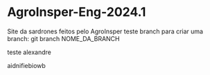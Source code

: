 # AgroInsper-Eng-2024.1
Site da sardrones feitos pelo AgroInsper
teste branch
para criar uma branch: git branch NOME_DA_BRANCH

teste alexandre

aidnifiebiowb